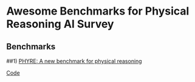 # Awesome Benchmarks for Physical Reasoning AI Survey

## Benchmarks


##1) [PHYRE: A new benchmark for physical reasoning](https://arxiv.org/abs/1908.05656)

[Code](https://github.com/facebookresearch/phyre)
